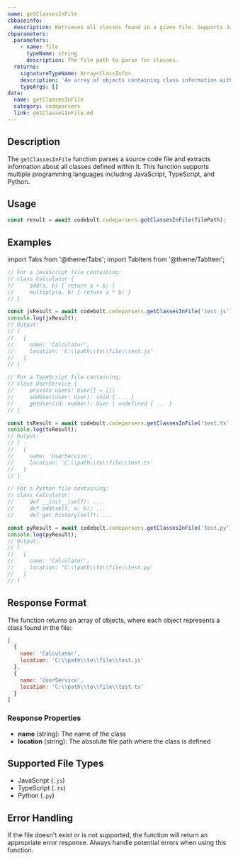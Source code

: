 ```yaml
---
name: getClassesInFile
cbbaseinfo:
  description: Retrieves all classes found in a given file. Supports JavaScript, TypeScript, and Python files.
cbparameters:
  parameters:
    - name: file
      typeName: string
      description: The file path to parse for classes.
  returns:
    signatureTypeName: Array<ClassInfo>
    description: 'An array of objects containing class information with name and location properties.'
    typeArgs: []
data:
  name: getClassesInFile
  category: codeparsers
  link: getClassesInFile.md
---
```

<CBBaseInfo/> 
<CBParameters/>

## Description

The `getClassesInFile` function parses a source code file and extracts information about all classes defined within it. This function supports multiple programming languages including JavaScript, TypeScript, and Python.

## Usage

```javascript
const result = await codebolt.codeparsers.getClassesInFile(filePath);
```

## Examples

import Tabs from '@theme/Tabs';
import TabItem from '@theme/TabItem';

<Tabs>
<TabItem value="javascript" label="JavaScript">

```javascript
// For a JavaScript file containing:
// class Calculator {
//     add(a, b) { return a + b; }
//     multiply(a, b) { return a * b; }
// }

const jsResult = await codebolt.codeparsers.getClassesInFile('test.js');
console.log(jsResult);
// Output:
// [
//   {
//     name: 'Calculator',
//     location: 'C:\\path\\to\\file\\test.js'
//   }
// ]
```

</TabItem>
<TabItem value="typescript" label="TypeScript">

```javascript
// For a TypeScript file containing:
// class UserService {
//     private users: User[] = [];
//     addUser(user: User): void { ... }
//     getUser(id: number): User | undefined { ... }
// }

const tsResult = await codebolt.codeparsers.getClassesInFile('test.ts');
console.log(tsResult);
// Output:
// [
//   {
//     name: 'UserService',
//     location: 'C:\\path\\to\\file\\test.ts'
//   }
// ]
```

</TabItem>
<TabItem value="python" label="Python">

```javascript
// For a Python file containing:
// class Calculator:
//     def __init__(self): ...
//     def add(self, a, b): ...
//     def get_history(self): ...

const pyResult = await codebolt.codeparsers.getClassesInFile('test.py');
console.log(pyResult);
// Output:
// [
//   {
//     name: 'Calculator',
//     location: 'C:\\path\\to\\file\\test.py'
//   }
// ]
```

</TabItem>
</Tabs>

## Response Format

The function returns an array of objects, where each object represents a class found in the file:

```javascript
[
  {
    name: 'Calculator',
    location: 'C:\\path\\to\\file\\test.js'
  },
  {
    name: 'UserService', 
    location: 'C:\\path\\to\\file\\test.ts'
  }
]
```

### Response Properties

- **name** (string): The name of the class
- **location** (string): The absolute file path where the class is defined

## Supported File Types

- JavaScript (`.js`)
- TypeScript (`.ts`)
- Python (`.py`)

## Error Handling

If the file doesn't exist or is not supported, the function will return an appropriate error response. Always handle potential errors when using this function.